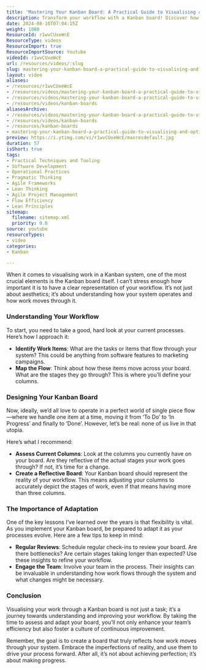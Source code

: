```yaml
---
title: 'Mastering Your Kanban Board: A Practical Guide to Visualising and Optimising Your Workflow'
description: Transform your workflow with a Kanban board! Discover how to visualise tasks, adapt processes, and boost team efficiency in our latest blog post.
date: 2024-08-16T07:04:15Z
weight: 1000
ResourceId: r1wvCUxeWcE
ResourceType: videos
ResourceImport: true
ResourceImportSource: Youtube
videoId: r1wvCUxeWcE
url: /resources/videos/:slug
slug: mastering-your-kanban-board-a-practical-guide-to-visualising-and-optimising-your-workflow-r1wvCUxeWcE
layout: video
aliases:
- /resources/r1wvCUxeWcE
- /resources/videos/mastering-your-kanban-board-a-practical-guide-to-visualising-and-optimising-your-workflow-r1wvCUxeWcE
- /resources/videos/mastering-your-kanban-board-a-practical-guide-to-visualising-and-optimising-your-workflow
- /resources/videos/kanban-boards
aliasesArchive:
- /resources/videos/mastering-your-kanban-board-a-practical-guide-to-visualising-and-optimising-your-workflow
- /resources/videos/kanban-boards
- /resources/kanban-boards
- mastering-your-kanban-board-a-practical-guide-to-visualising-and-optimising-your-workflow-r1wvCUxeWcE
preview: https://i.ytimg.com/vi/r1wvCUxeWcE/maxresdefault.jpg
duration: 57
isShort: true
tags:
- Practical Techniques and Tooling
- Software Development
- Operational Practices
- Pragmatic Thinking
- Agile Frameworks
- Lean Thinking
- Agile Project Management
- Flow Efficiency
- Lean Principles
sitemap:
  filename: sitemap.xml
  priority: 0.6
source: youtube
resourceTypes:
- video
categories:
- Kanban

---
```

When it comes to visualising work in a Kanban system, one of the most crucial elements is the Kanban board itself. I can’t stress enough how important it is to have a clear representation of your workflow. It’s not just about aesthetics; it’s about understanding how your system operates and how work moves through it.

### Understanding Your Workflow

To start, you need to take a good, hard look at your current processes. Here’s how I approach it:

- **Identify Work Items**: What are the tasks or items that flow through your system? This could be anything from software features to marketing campaigns.
- **Map the Flow**: Think about how these items move across your board. What are the stages they go through? This is where you’ll define your columns.

### Designing Your Kanban Board

Now, ideally, we’d all love to operate in a perfect world of single piece flow—where we handle one item at a time, moving it from ‘To Do’ to ‘In Progress’ and finally to ‘Done’. However, let’s be real: none of us live in that utopia. 

Here’s what I recommend:

- **Assess Current Columns**: Look at the columns you currently have on your board. Are they reflective of the actual stages your work goes through? If not, it’s time for a change.
- **Create a Reflective Board**: Your Kanban board should represent the reality of your workflow. This means adjusting your columns to accurately depict the stages of work, even if that means having more than three columns.

### The Importance of Adaptation

One of the key lessons I’ve learned over the years is that flexibility is vital. As you implement your Kanban board, be prepared to adapt it as your processes evolve. Here are a few tips to keep in mind:

- **Regular Reviews**: Schedule regular check-ins to review your board. Are there bottlenecks? Are certain stages taking longer than expected? Use these insights to refine your workflow.
- **Engage the Team**: Involve your team in the process. Their insights can be invaluable in understanding how work flows through the system and what changes might be necessary.

### Conclusion

Visualising your work through a Kanban board is not just a task; it’s a journey towards understanding and improving your workflow. By taking the time to assess and adapt your board, you’ll not only enhance your team’s efficiency but also foster a culture of continuous improvement.

Remember, the goal is to create a board that truly reflects how work moves through your system. Embrace the imperfections of reality, and use them to drive your process forward. After all, it’s not about achieving perfection; it’s about making progress.
